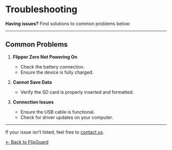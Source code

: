 # Troubleshooting

**Having issues?** Find solutions to common problems below:

---

## Common Problems
1. **Flipper Zero Not Powering On**
   - Check the battery connection.
   - Ensure the device is fully charged.

2. **Cannot Save Data**
   - Verify the SD card is properly inserted and formatted.

3. **Connection Issues**
   - Ensure the USB cable is functional.
   - Check for driver updates on your computer.

---

If your issue isn’t listed, feel free to [contact us](./README.md).

[← Back to FlipGuard](./README.md)
